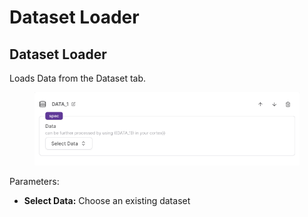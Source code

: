 # Dataset Loader

## Dataset Loader

Loads Data from the Dataset tab.

<div align="center" data-full-width="true">

<figure><img src="../../../.gitbook/assets/Screenshot 2023-07-21 at 4.55.40 PM.png" alt=""><figcaption></figcaption></figure>

</div>

Parameters:

* **Select Data:** Choose an existing dataset

